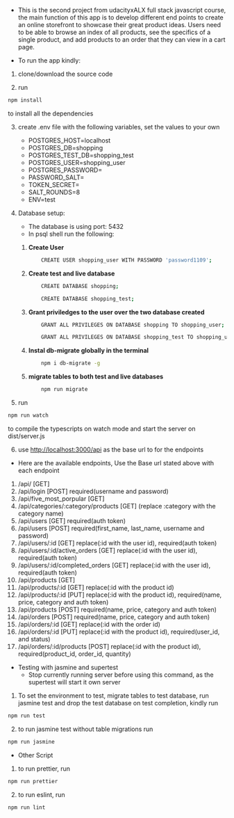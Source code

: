 * This is the second project from udacityxALX full stack javascript course, the main function of this app is to develop different end points to create an online storefront to showcase their great product ideas. Users need to be able to browse an index of all products, see the specifics of a single product, and add products to an order that they can view in a cart page.


- To run the app kindly:

1. clone/download the source code

2. run 
```bash
npm install
```
to install all the dependencies

3. create .env file with the following variables, set the values to your own
    - POSTGRES_HOST=localhost
    - POSTGRES_DB=shopping
    - POSTGRES_TEST_DB=shopping_test
    - POSTGRES_USER=shopping_user
    - POSTGRES_PASSWORD=
    - PASSWORD_SALT=
    - TOKEN_SECRET=
    - SALT_ROUNDS=8
    - ENV=test
     
4. Database setup: 
    - The database is using port: 5432
    - In psql shell run the following:

    1. **Create User**
        ```bash
            CREATE USER shopping_user WITH PASSWORD 'password1109';
        ```

    2. **Create test and live database**
        ```bash
            CREATE DATABASE shopping;
        ```
        ```bash
            CREATE DATABASE shopping_test;
        ```

    3. **Grant priviledges to the user over the two database created**
        ```bash
            GRANT ALL PRIVILEGES ON DATABASE shopping TO shopping_user;
        ```
        ```bash
            GRANT ALL PRIVILEGES ON DATABASE shopping_test TO shopping_user;
        ```
    4. **Instal db-migrate globally in the terminal**
        ```bash
            npm i db-migrate -g
        ```
    5. **migrate tables to both test and live databases**
        ```bash
            npm run migrate
        ```

5. run 
```bash
npm run watch
``` 
to compile the typescripts on watch mode and start the server on dist/server.js

6. use <a href="http://localhost:3000/api">http://localhost:3000/api</a> as the base url to for the endpoints


- Here are the available endpoints, Use the Base url stated above with each endpoint

1. /api/ [GET]
2. /api/login [POST] required(username and password)
3. /api/five_most_porpular [GET]
4. /api/categories/:category/products [GET] (replace :category with the category name)
5. /api/users [GET] required(auth token)
6. /api/users [POST] required(first_name, last_name, username and password)
7. /api/users/:id [GET] replace(:id with the user id), required(auth token)
8. /api/users/:id/active_orders [GET] replace(:id with the user id), required(auth token)
9. /api/users/:id/completed_orders [GET] replace(:id with the user id), required(auth token)
10. /api/products [GET]
11. /api/products/:id [GET] replace(:id with the product id)
12. /api/products/:id [PUT] replace(:id with the product id), required(name, price, category and auth token)
13. /api/products [POST] required(name, price, category and auth token)
14. /api/orders [POST] required(name, price, category and auth token)
15. /api/orders/:id [GET] replace(:id with the order id)
16. /api/orders/:id [PUT] replace(:id with the product id), required(user_id, and status)
17. /api/orders/:id/products [POST] replace(:id with the product id), required(product_id, order_id, quantity)


- Testing with jasmine and supertest
    - Stop currently running server before using this command, as the supertest will start it own server

1. To set the environment to test, migrate tables to test database, run jasmine test and drop the test database on test completion, kindly run 
```bash
npm run test
```
2. to run jasmine test without table migrations run 
```bash
npm run jasmine
```


- Other Script

1. to run prettier, run 
```bash
npm run prettier
```
2. to run eslint, run 
```bash
npm run lint
```